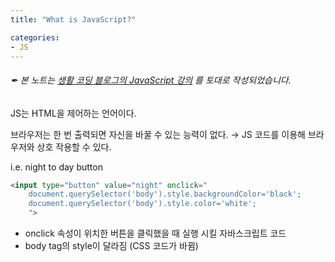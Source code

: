 ```yaml
---
title: "What is JavaScript?"

categories:
- JS
---
```

###### ✒ 본 노트는 [생활 코딩 블로그의 JavaScript 강의](https://opentutorials.org/course/3085) 를 토대로 작성되었습니다. 



JS는 HTML을 제어하는 언어이다.

브라우저는 한 번 출력되면 자신을 바꿀 수 있는 능력이 없다.  → JS 코드를 이용해 브라우저와 상호 작용할 수 있다.

i.e. night to day button
```html
<input type="button" value="night" onclick="
    document.querySelector('body').style.backgroundColor='black';
    document.querySelector('body').style.color='white';
    ">
```
- onclick 속성이 위치한 버튼을 클릭했을 때 실행 시킬 자바스크립트 코드
- body tag의 style이 달라짐 (CSS 코드가 바뀜)

